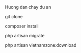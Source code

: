 <p>Huong dan chay du an</p>
<p>git clone</p>
<p>composer install</p>
<p>php artisan migrate</p>
<p>php artisan vietnamzone:download</p>
